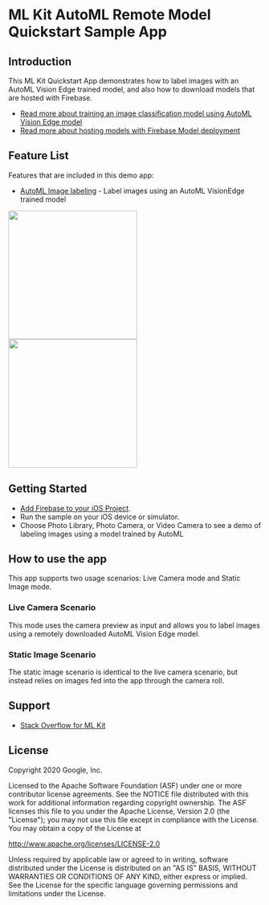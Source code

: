 # ML Kit AutoML Remote Model Quickstart Sample App

## Introduction

This ML Kit Quickstart App demonstrates how to label images with an AutoML Vision Edge trained model, and also how to download models that are hosted with Firebase.

* [Read more about training an image classification model using AutoML Vision Edge model](https://firebase.google.com/docs/ml/automl-image-labeling)
* [Read more about hosting models with Firebase Model deployment](https://firebase.google.com/docs/ml/manage-hosted-models)

## Feature List
Features that are included in this demo app:
* [AutoML Image labeling](https://developers.google.com/ml-kit/vision/image-labeling/automl/ios) - Label images using an AutoML VisionEdge trained model

<img src="../../screenshots/auto_ml_1.jpg" width="256"/> <img src="../../screenshots/auto_ml_2.jpg" width="256"/>

## Getting Started

- [Add Firebase to your iOS Project](https://firebase.google.com/docs/ios/setup).
- Run the sample on your iOS device or simulator.
- Choose Photo Library, Photo Camera, or Video Camera to see a demo of labeling images using
  a model trained by AutoML
  
## How to use the app
  
This app supports two usage scenarios: Live Camera mode and Static Image mode.

### Live Camera Scenario
This mode uses the camera preview as input and allows you to label images using a remotely downloaded AutoML Vision Edge model.

### Static Image Scenario
The static image scenario is identical to the live camera scenario, but instead relies on images fed into the app through the camera roll.


## Support

- [Stack Overflow for ML Kit](https://stackoverflow.com/questions/tagged/google-mlkit)

License
-------

Copyright 2020 Google, Inc.

Licensed to the Apache Software Foundation (ASF) under one or more contributor
license agreements.  See the NOTICE file distributed with this work for
additional information regarding copyright ownership.  The ASF licenses this
file to you under the Apache License, Version 2.0 (the "License"); you may not
use this file except in compliance with the License.  You may obtain a copy of
the License at

  http://www.apache.org/licenses/LICENSE-2.0

Unless required by applicable law or agreed to in writing, software
distributed under the License is distributed on an "AS IS" BASIS, WITHOUT
WARRANTIES OR CONDITIONS OF ANY KIND, either express or implied.  See the
License for the specific language governing permissions and limitations under
the License.
